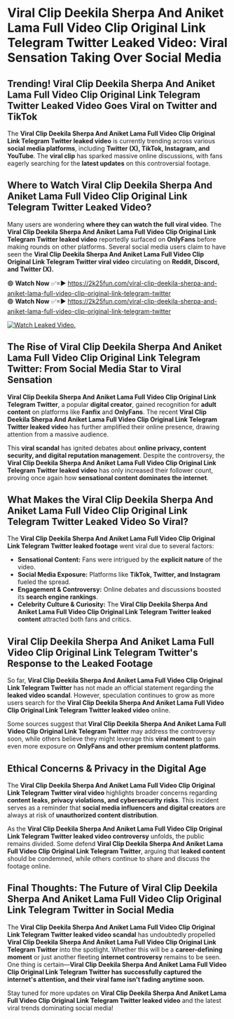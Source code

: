 # Viral Clip Deekila Sherpa And Aniket Lama Full Video Clip Original Link Telegram Twitter Leaked Video: Viral Sensation Taking Over Social Media

## **Trending! Viral Clip Deekila Sherpa And Aniket Lama Full Video Clip Original Link Telegram Twitter Leaked Video Goes Viral on Twitter and TikTok**
The **Viral Clip Deekila Sherpa And Aniket Lama Full Video Clip Original Link Telegram Twitter leaked video** is currently trending across various **social media platforms**, including **Twitter (X), TikTok, Instagram, and YouTube**. The **viral clip** has sparked massive online discussions, with fans eagerly searching for the **latest updates** on this controversial footage.

## **Where to Watch Viral Clip Deekila Sherpa And Aniket Lama Full Video Clip Original Link Telegram Twitter Leaked Video?**
Many users are wondering **where they can watch the full viral video**. The **Viral Clip Deekila Sherpa And Aniket Lama Full Video Clip Original Link Telegram Twitter leaked video** reportedly surfaced on **OnlyFans** before making rounds on other platforms. Several social media users claim to have seen the **Viral Clip Deekila Sherpa And Aniket Lama Full Video Clip Original Link Telegram Twitter viral video** circulating on **Reddit, Discord, and Twitter (X).**

🟢 **Watch Now** ✅=► https://2k25fun.com/viral-clip-deekila-sherpa-and-aniket-lama-full-video-clip-original-link-telegram-twitter  
🟢 **Watch Now** ✅=► https://2k25fun.com/viral-clip-deekila-sherpa-and-aniket-lama-full-video-clip-original-link-telegram-twitter  

[![Watch Leaked Video.](https://miro.medium.com/v2/resize:fit:828/format:webp/1*cilzJN44JGOrTw9NJCrNHA.gif "Watch Leaked Video")](https://2k25fun.com/viral-clip-deekila-sherpa-and-aniket-lama-full-video-clip-original-link-telegram-twitter)

## **The Rise of Viral Clip Deekila Sherpa And Aniket Lama Full Video Clip Original Link Telegram Twitter: From Social Media Star to Viral Sensation**
**Viral Clip Deekila Sherpa And Aniket Lama Full Video Clip Original Link Telegram Twitter**, a popular **digital creator**, gained recognition for **adult content** on platforms like **Fanfix** and **OnlyFans**. The recent **Viral Clip Deekila Sherpa And Aniket Lama Full Video Clip Original Link Telegram Twitter leaked video** has further amplified their online presence, drawing attention from a massive audience.

This **viral scandal** has ignited debates about **online privacy, content security, and digital reputation management**. Despite the controversy, the **Viral Clip Deekila Sherpa And Aniket Lama Full Video Clip Original Link Telegram Twitter leaked video** has only increased their follower count, proving once again how **sensational content dominates the internet**.

## **What Makes the Viral Clip Deekila Sherpa And Aniket Lama Full Video Clip Original Link Telegram Twitter Leaked Video So Viral?**
The **Viral Clip Deekila Sherpa And Aniket Lama Full Video Clip Original Link Telegram Twitter leaked footage** went viral due to several factors:
- **Sensational Content:** Fans were intrigued by the **explicit nature** of the video.
- **Social Media Exposure:** Platforms like **TikTok, Twitter, and Instagram** fueled the spread.
- **Engagement & Controversy:** Online debates and discussions boosted its **search engine rankings**.
- **Celebrity Culture & Curiosity:** The **Viral Clip Deekila Sherpa And Aniket Lama Full Video Clip Original Link Telegram Twitter leaked content** attracted both fans and critics.

## **Viral Clip Deekila Sherpa And Aniket Lama Full Video Clip Original Link Telegram Twitter's Response to the Leaked Footage**
So far, **Viral Clip Deekila Sherpa And Aniket Lama Full Video Clip Original Link Telegram Twitter** has not made an official statement regarding the **leaked video scandal**. However, speculation continues to grow as more users search for the **Viral Clip Deekila Sherpa And Aniket Lama Full Video Clip Original Link Telegram Twitter leaked video** online.

Some sources suggest that **Viral Clip Deekila Sherpa And Aniket Lama Full Video Clip Original Link Telegram Twitter** may address the controversy soon, while others believe they might leverage this **viral moment** to gain even more exposure on **OnlyFans and other premium content platforms**.

## **Ethical Concerns & Privacy in the Digital Age**
The **Viral Clip Deekila Sherpa And Aniket Lama Full Video Clip Original Link Telegram Twitter viral video** highlights broader concerns regarding **content leaks, privacy violations, and cybersecurity risks**. This incident serves as a reminder that **social media influencers and digital creators** are always at risk of **unauthorized content distribution**.

As the **Viral Clip Deekila Sherpa And Aniket Lama Full Video Clip Original Link Telegram Twitter leaked video controversy** unfolds, the public remains divided. Some defend **Viral Clip Deekila Sherpa And Aniket Lama Full Video Clip Original Link Telegram Twitter**, arguing that **leaked content** should be condemned, while others continue to share and discuss the footage online.

## **Final Thoughts: The Future of Viral Clip Deekila Sherpa And Aniket Lama Full Video Clip Original Link Telegram Twitter in Social Media**
The **Viral Clip Deekila Sherpa And Aniket Lama Full Video Clip Original Link Telegram Twitter leaked video scandal** has undoubtedly propelled **Viral Clip Deekila Sherpa And Aniket Lama Full Video Clip Original Link Telegram Twitter** into the spotlight. Whether this will be a **career-defining moment** or just another fleeting **internet controversy** remains to be seen. One thing is certain—**Viral Clip Deekila Sherpa And Aniket Lama Full Video Clip Original Link Telegram Twitter has successfully captured the internet's attention, and their viral fame isn't fading anytime soon.**

Stay tuned for more updates on **Viral Clip Deekila Sherpa And Aniket Lama Full Video Clip Original Link Telegram Twitter leaked video** and the latest viral trends dominating social media!